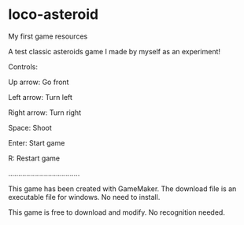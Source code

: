 # loco-asteroid
My first game resources

A test classic asteroids game I made by myself as an experiment!

Controls:

Up arrow: Go front

Left arrow: Turn left

Right arrow: Turn right

Space: Shoot

Enter: Start game

R: Restart game

....................................

This game has been created with GameMaker. The download file is an executable file for windows. No need to install.

This game is free to download and modify. No recognition needed.


